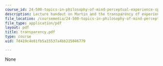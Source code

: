 ```yaml
---
course_id: 24-500-topics-in-philosophy-of-mind-perceptual-experience-spring-2007
description: Lecture handout on Martin and the transparency of experience.
file_location: /coursemedia/24-500-topics-in-philosophy-of-mind-perceptual-experience-spring-2007/7d419c4e81fb5a15537a4bb215046779_transparency.pdf
file_type: application/pdf
layout: pdf
title: transparency.pdf
type: course
uid: 7d419c4e81fb5a15537a4bb215046779

---
```

None